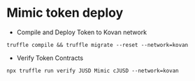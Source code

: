 # Mimic token deploy

- Compile and Deploy Token to Kovan network
```
truffle compile && truffle migrate --reset --network=kovan 
```

- Verify Token Contracts
```
npx truffle run verify JUSD Mimic cJUSD --network=kovan  
```